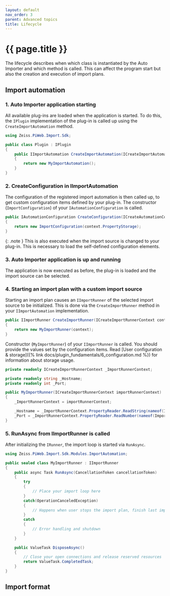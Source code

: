 ```yaml
---
layout: default
nav_order: 3
parent: Advanced topics
title: Lifecycle
---
```


<!---
Ziele:
- aufzeigen, wann was instanziiert wird

Inhalt:
- wann werden Instanzen beim Auto Importer erzeugt und wann disposed
    - IPlugin, ImportRunner, ImportModule etc.
--->

# {{ page.title }}
The lifecycle describes when which class is instantiated by the Auto Importer and which method is called. This can affect the program start but also the creation and execution of import plans.

## Import automation
### 1. Auto Importer application starting
All available plug-ins are loaded when the application is started. To do this, the `IPlugin` implementation of the plug-in is called up using the `CreateImportAutomation` method.

```c#
using Zeiss.PiWeb.Import.Sdk;

public class Plugin : IPlugin
{
    public IImportAutomation CreateImportAutomation(ICreateImportAutomationContext context)
    {
        return new MyImportAutomation();
    }
}
```

### 2. CreateConfiguration in IImportAutomation
The configuration of the registered import automation is then called up, to get custom configuration items defined by your plug-in. The constructor (`ImportConfiguration`) of your `IAutomationConfiguration` is called.

```c#
public IAutomationConfiguration CreateConfiguration(ICreateAutomationConfigurationContext context)
{
    return new ImportConfiguration(context.PropertyStorage);
}
```

{: .note }
This is also executed when the import source is changed to your plug-in. This is necessary to load the self-defined configuration elements.

### 3. Auto Importer application is up and running
The application is now executed as before, the plug-in is loaded and the import source can be selected.

### 4. Starting an import plan with a custom import source
Starting an import plan causes an `IImportRunner` of the selected import source to be initialized. This is done via the `CreateImportRunner` method in your `IImportAutomation` implementation.

```c#
public IImportRunner CreateImportRunner(ICreateImportRunnerContext context)
{
	return new MyImportRunner(context);
}
```

Constructor (`MyImportRunner`) of your `IImportRunner` is called. You should provide the values set by the configuration items. Read [User configuration & storage]({% link docs/plugin_fundamentals/6_configuration.md %}) for information about storage usage.

```c#
private readonly ICreateImportRunnerContext _ImportRunnerContext;

private readonly string _Hostname;
private readonly int _Port;

public MyImportRunner(ICreateImportRunnerContext importRunnerContext)
{
    _ImportRunnerContext = importRunnerContext;

    _Hostname = _ImportRunnerContext.PropertyReader.ReadString(nameof(ImportConfiguration.Hostname));
    _Port = _ImportRunnerContext.PropertyReader.ReadNumber(nameof(ImportConfiguration.Port), 1883);
}
```

### 5. RunAsync from IImportRunner is called
After initializing the `IRunner`, the import loop is started via `RunAsync`.

```c#
using Zeiss.PiWeb.Import.Sdk.Modules.ImportAutomation;

public sealed class MyImportRunner : IImportRunner
{
    public async Task RunAsync(CancellationToken cancellationToken)
    {
        try
        {
            // Place your import loop here
        }
        catch(OperationCanceledException)
        {
            // Happens when user stops the import plan, finish last import
        }
        catch
        {
            // Error handling and shutdown
        }
    }

    public ValueTask DisposeAsync()
    {
        // Close your open connections and release reserved resources
        return ValueTask.CompletedTask;
    }
}
```

## Import format
